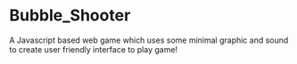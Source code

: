 # Bubble_Shooter
A Javascript based web game which uses some minimal graphic and sound to create user friendly interface to play game!
